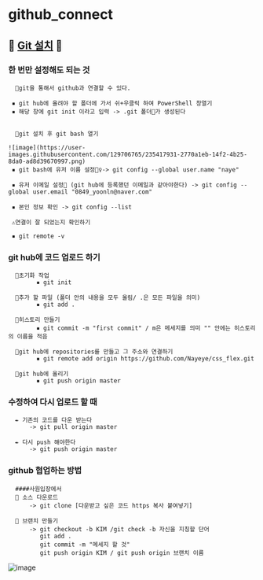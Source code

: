 # github_connect

## 🌼 [Git 설치](https://git-scm.com/download/win) 🌼

### 한 번만 설정해도 되는 것
      
      📌git을 통해서 github과 연결할 수 있다.
      
     ▪️ git hub에 올려야 할 폴더에 가서 쉬+우클릭 하여 PowerShell 창열기
     ▪️ 해당 창에 git init 이라고 입력 -> .git 폴더📁가 생성된다
     
     
      📌git 설치 후 git bash 열기
    
    ![image](https://user-images.githubusercontent.com/129706765/235417931-2770a1eb-14f2-4b25-8da0-ad8d39670997.png)
     ▪️ git bash에 유저 이름 설정💁‍♀️-> git config --global user.name "naye"

     ▪️ 유저 이메일 설정📧 (git hub에 등록했던 이메일과 같아야한다) -> git config --global user.email "0849_yoonln@naver.com"
     
     ▪️ 본인 정보 확인 -> git config --list
     
     ⚠️연결이 잘 되었는지 확인하기
      
     ▪️ git remote -v
      


### git hub에 코드 업로드 하기
      
      📌초기화 작업
            ▪️ git init
            
      📌추가 할 파일 (폴더 안의 내용을 모두 올림/ .은 모든 파일을 의미)
            ▪️ git add .
      
      📌히스토리 만들기
            ▪️ git commit -m "first commit" / m은 메세지를 의미 "" 안에는 히스토리의 이름을 적음
      
      📌git hub에 repositories를 만들고 그 주소와 연결하기    
            ▪️ git remote add origin https://github.com/Nayeye/css_flex.git
            
      📌git hub에 올리기 
            ▪️ git push origin master


### 수정하여 다시 업로드 할 때

      ✒️ 기존의 코드를 다운 받는다
          -> git pull origin master
      
      ✒️ 다시 push 해야한다
          -> git push origin master
          
### github 협업하는 방법

      ####사원입장에서
      🍅 소스 다운로드
          -> git clone [다운받고 싶은 코드 https 복사 붙여넣기]
      
      🍅 브랜치 만들기
          -> git checkout -b KIM /git check -b 자신을 지칭할 단어
             git add .
             git commit -m "메세지 할 것"
             git push origin KIM / git push origin 브랜치 이름
             
![image](https://github.com/Nayeye/github_connect/assets/129706765/c5aca636-2c1b-4729-b8b1-80751d15e291)

          
                   
